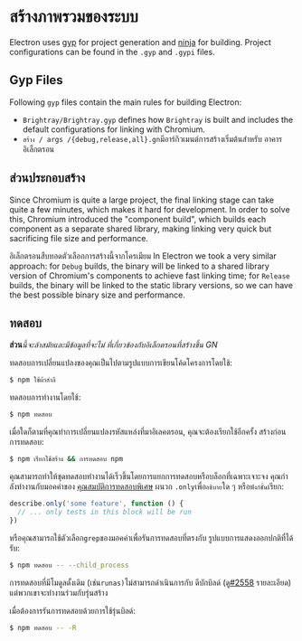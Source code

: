 # สร้างภาพรวมของระบบ

Electron uses [gyp](https://gn.googlesource.com/gn) for project generation and [ninja](https://ninja-build.org/) for building. Project configurations can be found in the `.gyp` and `.gypi` files.

## Gyp Files

Following `gyp` files contain the main rules for building Electron:

* `Brightray/Brightray.gyp` defines how `Brightray` is built and includes the default configurations for linking with Chromium.
* `สร้าง / args /{debug,release,all}.gn`มีอาร์กิวเมนต์การสร้างเริ่มต้นสําหรับ อาคารอิเล็กตรอน

## ส่วนประกอบสร้าง

Since Chromium is quite a large project, the final linking stage can take quite a few minutes, which makes it hard for development. In order to solve this, Chromium introduced the "component build", which builds each component as a separate shared library, making linking very quick but sacrificing file size and performance.

อิเล็กตรอนสืบทอดตัวเลือกการสร้างนี้จากโครเมียม In Electron we took a very similar approach: for `Debug` builds, the binary will be linked to a shared library version of Chromium's components to achieve fast linking time; for `Release` builds, the binary will be linked to the static library versions, so we can have the best possible binary size and performance.

## ทดสอบ

**ส่วน**_นี้จะล้าสมัยและมีข้อมูลที่จะไม่ ที่เกี่ยวข้องกับอิเล็กตรอนที่สร้างขึ้น GN_

ทดสอบการเปลี่ยนแปลงของคุณเป็นไปตามรูปแบบการเขียนโค้ดโครงการโดยใช้:

```sh
$ npm ใช้ผ้าสําลี
```

ทดสอบการทํางานโดยใช้:

```sh
$ npm ทดสอบ
```

เมื่อใดก็ตามที่คุณทําการเปลี่ยนแปลงรหัสแหล่งที่มาอิเลคตรอน, คุณจะต้องเรียกใช้อีกครั้ง สร้างก่อนการทดสอบ:

```sh
$ npm เรียกใช้สร้าง && การทดสอบ npm
```

คุณสามารถทําให้ชุดทดสอบทํางานได้เร็วขึ้นโดยการแยกการทดสอบหรือบล็อกที่เฉพาะเจาะจง คุณกําลังทํางานกับมอคค่าของ [คุณสมบัติการทดสอบพิเศษ](https://mochajs.org/#exclusive-tests) ผนวก `.only`เพื่อ`อธิบาย`ใด ๆ หรือ`ฟังก์ชั่น`เรียก:

```js
describe.only('some feature', function () {
  // ... only tests in this block will be run
})
```

หรือคุณสามารถใช้ตัวเลือก`grep`ของมอคค่าเพื่อรันการทดสอบที่ตรงกับ รูปแบบการแสดงออกปกติที่ได้รับ:

```sh
$ npm ทดสอบ -- --child_process
```

การทดสอบที่มีโมดูลดั้งเดิม (เช่น`runas)`ไม่สามารถดําเนินการกับ ดีบักบิลด์ (ดู[#2558](https://github.com/electron/electron/issues/2558) รายละเอียด) แต่พวกเขาจะทํางานร่วมกับรุ่นสร้าง

เมื่อต้องการรันการทดสอบด้วยการใช้รุ่นบิลด์:

```sh
$ npm ทดสอบ -- -R
```
